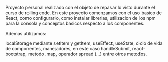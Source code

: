 Proyecto personal realizado con el objeto de repasar lo visto durante el curso de rolling code.
En este proyecto comenzamos con el uso basico de React, como configurarlo, como instalar librerias, utilizacion de los npm para la consola y conceptos basicos respecto a los componentes.

Ademas utilizamos:

localStorage mediante setItem y getItem,
useEffect,
useState,
ciclo de vida de componentes,
manejadores, en este caso handleSubmit,
react-bootstrap,
metodo .map,
operador spread (...)
entre otros metodos.
